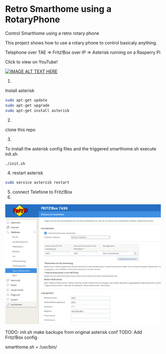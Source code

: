 # Retro Smarthome using a RotaryPhone
Control Smarthome using a retro rotary phone

This project shows how to use a rotary phone to control basicaly anything.

Telephone over TAE => Fritz!Box over IP => Asterisk running on a Rasperry Pi

Click to view on YouTube!

[![IMAGE ALT TEXT HERE](https://img.youtube.com/vi/aAor0zQKUaw/0.jpg)](https://www.youtube.com/watch?v=aAor0zQKUawaAor0zQKUaw)

1) 
Install asterisk 
```bash
sudo apt-get update
sudo apt-get upgrade
sudo apt-get install asterisk
```

2)
clone this repo

3) 
To install the asterisk config files and the triggered smarthome.sh execute init.sh
```bash
./init.sh 
```

4) restart asterisk
```bash
sudo service asterisk restart
```

5) connect Telefone to Fritz!Box
6) 
[![IMAGE ALT TEXT HERE](asterisk.png)](http://fritz.box/)
 

TODO: init.sh make backups from original asterisk conf
TODO: Add Fritz!Box config

smarthome.sh = /usr/bin/
